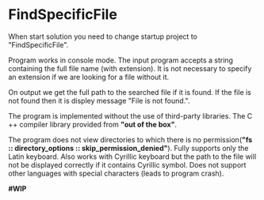 # FindSpecificFile
When start solution you need to change startup project to "FindSpecificFile".

Program works in console mode.
The input program accepts a string containing the full file name (with extension). 
It is not necessary to specify an extension if we are looking for a file without it.

On output we get the full path to the searched file if it is found. 
If the file is not found then it is displey message "File is not found.".

The program is implemented without the use of third-party libraries. 
The C ++ compiler library provided from **"out of the box"**.

The program does not view directories to which there is no permission(**"fs :: directory_options :: skip_permission_denied"**).
Fully supports only the Latin keyboard.
Also works with Cyrillic keyboard but the path to the file will not be displayed correctly if it contains Cyrillic symbol.
Does not support other languages with special characters (leads to program crash).

**#WIP**
